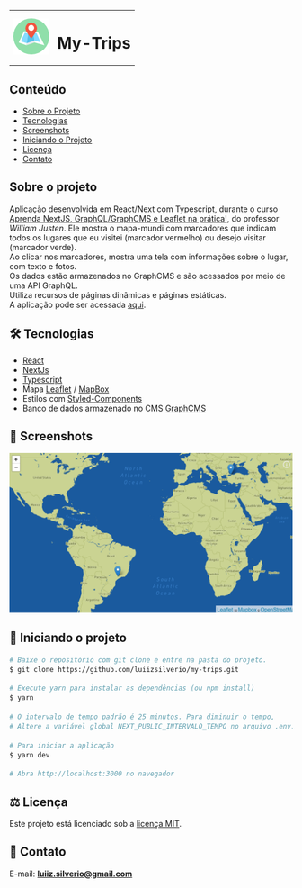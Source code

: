 <table>
  <tr>
    <td>
      <img src="https://github.com/luiizsilverio/my-trips/blob/main/public/img/map-icon.png" />
    </td>
    <td><h1>My-Trips</h1></td>
  </tr>
</table>

## Conteúdo
* [Sobre o Projeto](#sobre-o-projeto)
* [Tecnologias](#hammer_and_wrench-tecnologias)
* [Screenshots](#camera_flash-screenshots)
* [Iniciando o Projeto](#car-Iniciando-o-projeto)
* [Licença](#balance_scale-licença)
* [Contato](#email-contato)

## Sobre o projeto
Aplicação desenvolvida em React/Next com Typescript, durante o curso [Aprenda NextJS, GraphQL/GraphCMS e Leaflet na prática!](https://www.udemy.com/course/aprenda-nextjs-na-pratica/), do professor _William Justen_. Ele mostra o mapa-mundi com marcadores que indicam todos os lugares que eu visitei (marcador vermelho) ou desejo visitar (marcador verde).<br/>
Ao clicar nos marcadores, mostra uma tela com informações sobre o lugar, com texto e fotos.<br/>
Os dados estão armazenados no GraphCMS e são acessados por meio de uma API GraphQL.<br/>
Utiliza recursos de páginas dinâmicas e páginas estáticas.<br/>
A aplicação pode ser acessada [aqui](https://my-trips-seven-wine.vercel.app).<br/>

## :hammer_and_wrench: Tecnologias
* <ins>React</ins>
* <ins>NextJs</ins>
* <ins>Typescript</ins>
* Mapa <ins>Leaflet</ins> / <ins>MapBox</ins>
* Estilos com <ins>Styled-Components</ins>
* Banco de dados armazenado no CMS <ins>GraphCMS</ins>

## :camera_flash: Screenshots
![](https://github.com/luiizsilverio/my-trips/blob/main/public/img/cover.png)

## :car: Iniciando o projeto
```bash
# Baixe o repositório com git clone e entre na pasta do projeto.
$ git clone https://github.com/luiizsilverio/my-trips.git

# Execute yarn para instalar as dependências (ou npm install)
$ yarn

# O intervalo de tempo padrão é 25 minutos. Para diminuir o tempo,
# Altere a variável global NEXT_PUBLIC_INTERVALO_TEMPO no arquivo .env.

# Para iniciar a aplicação
$ yarn dev

# Abra http://localhost:3000 no navegador
```

## :balance_scale: Licença
Este projeto está licenciado sob a [licença MIT](LICENSE).

## :email: Contato

E-mail: [**luiiz.silverio@gmail.com**](mailto:luiiz.silverio@gmail.com)
